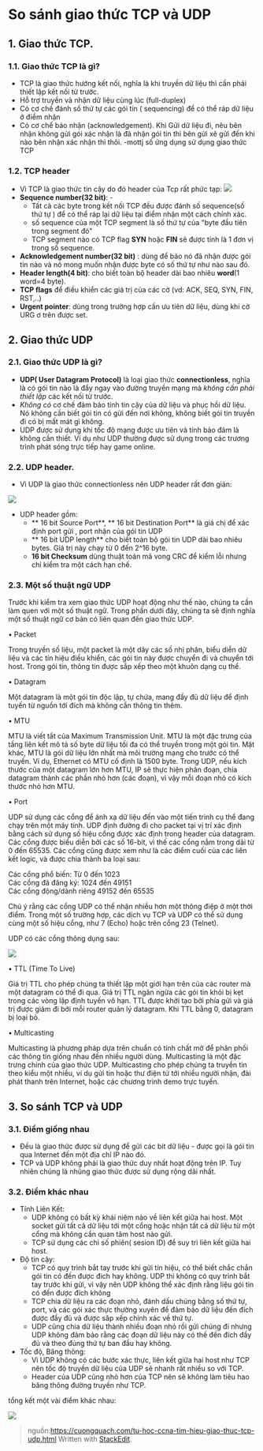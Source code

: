 # So sánh giao thức TCP và UDP
## 1. Giao thức TCP.
### 1.1. Giao thức TCP là gì?
- TCP là giao thức hướng kết nối, nghĩa là khi truyền dữ liệu thì cần phải thiết lập kết nối từ trước.
- Hỗ trợ truyền và nhận dữ liệu cùng lúc (full-duplex)
- Có cơ chế đánh số thứ tự các gói tin ( sequencing) để có thể ráp dữ liệu ở điểm nhận
- Có cơ chế báo nhận (acknowledgement). Khi Gửi dữ liệu đi, nêu bên nhận không gửi gói xác nhận là đã nhận gói tin thì bên gửi xẽ gửi đến khi nào bên nhận xác nhận thì thôi.
-mottj số ứng dụng sử dụng giao thức TCP
### 1.2. TCP header
- Vì TCP là giao thức tin cậy do đó header của Tcp rất phức tạp:
![](http://telescript.denayer.wenk.be/~hcr/cn/idoceo/images/tcp_header.gif)
- **Sequence number(32 bit)**: -
	- Tất cả các byte trong kết nối TCP đều được đánh số sequence(số thứ tự ) để có thể ráp lại dữ liệu tại điểm nhận một cách chính xác. 
	- số sequence của một TCP segment là số thứ tự của "byte đầu tiên trong segment đó" 
	- TCP segment nào có TCP flag **SYN** hoặc **FIN** sẽ được tính là 1 đơn vị trong số sequence.
- **Acknowledgement number(32 bit)** : dùng để báo nó đã nhận được gói tin nào và nó mong muốn nhận được byte có số thứ tự như nào sau đó.
- **Header length(4 bit)**: cho biết toàn bộ header dài bao nhiêu **word**(1 word=4 byte).
- **TCP flags** để điều khiển các giá trị của các cờ (vd: ACK, SEQ, SYN, FIN, RST,..)
- **Urgent pointer**: dùng trong trường hợp cần ưu tiên dữ liệu, dùng khi cờ URG ơ trên được set.

## 2. Giao thức UDP
### 2.1. Giao thức UDP là gì?
- **UDP( User Datagram Protocol)** là loại giao thức **connectionless**, nghĩa là có gói tin nào là đẩy ngay vào đường truyền mạng mà *không cần phải thiết lập* các kết nối từ trước.
- *Không có* cơ chế đảm bảo tính tin cậy của dữ liệu và phục hồi dữ liệu. Nó không cần biết gói tin có gửi đến nơi không, không biết gói tin truyền đi có bị mất mát gì không.
- UDP được sử dụng khi tốc độ mạng được ưu tiên và tính bảo đảm là không cần thiết. Ví dụ như UDP thường được sử dụng trong các trương trình phát sóng trực tiếp hay game online.
### 2.2. UDP header.
- Vì UDP là giao thức connectionless nên UDP header rất đơn giản:

![](https://userpages.umbc.edu/~jmartens/courses/is450/byChapter/03/udp-header.gif)
- UDP header gồm:
	- ** 16 bit Source Port**, ** 16 bit Destination Port** là giá chị để xác định port gửi , port nhận của gói tin UDP 
	- ** 16 bit UDP length** cho biết toàn bộ gói tin UDP dài bao nhiêu bytes. Giá trị này chạy từ 0 đến 2^16 byte.
	- **16 bit Checksum** dùng thuật toán mã vong CRC để kiểm lỗi nhưng chỉ kiểm tra một cách hạn chế.
### 2.3. Một số thuật ngữ UDP 
  
Trước khi kiểm tra xem giao thức UDP hoạt động như thế nào, chúng ta cần làm quen với một số thuật ngữ. Trong phần dưới đây, chúng ta sẽ định nghĩa một số thuật ngữ cơ bản có liên quan đến giao thức UDP.  
  
• Packet  
  
Trong truyền số liệu, một packet là một dãy các số nhị phân, biểu diễn dữ liệu và các tín hiệu điều khiển, các gói tin này được chuyển đi và chuyển tới host. Trong gói tin, thông tin được sắp xếp theo một khuôn dạng cụ thể.  
  
• Datagram  
  
Một datagram là một gói tin độc lập, tự chứa, mang đầy đủ dữ liệu để định tuyến từ nguồn tới đích mà không cần thông tin thêm.  
  
• MTU  
  
MTU là viết tắt của Maximum Transmission Unit. MTU là một đặc trưng của tầng liên kết mô tả số byte dữ liệu tối đa có thể truyền trong một gói tin. Mặt khác, MTU là gói dữ liệu lớn nhất mà môi trường mạng cho trước có thể truyền. Ví dụ, Ethernet có MTU cố định là 1500 byte. Trong UDP, nếu kích thước của một datagram lớn hơn MTU, IP sẽ thực hiện phân đoạn, chia datagram thành các phần nhỏ hơn (các đoạn), vì vậy mỗi đoạn nhỏ có kích thước nhỏ hơn MTU.  
  
• Port  
  
UDP sử dụng các cổng để ánh xạ dữ liệu đến vào một tiến trình cụ thể đang chạy trên một máy tính. UDP định đường đi cho packet tại vị trí xác định bằng cách sử dụng số hiệu cổng được xác định trong header của datagram. Các cổng được biểu diễn bởi các số 16-bit, vì thế các cổng nằm trong dải từ 0 đến 65535. Các cổng cũng được xem như là các điểm cuối của các liên kết logic, và được chia thành ba loại sau:  
  
Các cổng phổ biến: Từ 0 đến 1023  
Các cổng đã đăng ký: 1024 đến 49151  
Các cổng động/dành riêng 49152 đến 65535  
  
Chú ý rằng các cổng UDP có thể nhận nhiều hơn một thông điệp ở một thời điểm. Trong một số trường hợp, các dịch vụ TCP và UDP có thể sử dụng cùng một số hiệu cổng, như 7 (Echo) hoặc trên cổng 23 (Telnet).  
  
UDP có các cổng thông dụng sau:  
  

![](https://lh4.googleusercontent.com/-gbUvspezqiQ/V_3xPuyVgNI/AAAAAAAARuo/waJN2D02pjMFv0zOmNfMP7CG7Gc2DSI4wCLcB/s1600/udp2.png)
  
• TTL (Time To Live)  
  
Giá trị TTL cho phép chúng ta thiết lập một giới hạn trên của các router mà một datagram có thể đi qua. Giá trị TTL ngăn ngừa các gói tin khỏi bị kẹt trong các vòng lặp định tuyến vô hạn. TTL được khởi tạo bởi phía gửi và giá trị được giảm đi bởi mỗi router quản lý datagram. Khi TTL bằng 0, datagram bị loại bỏ.  
  
• Multicasting  
  
Multicasting là phương pháp dựa trên chuẩn có tính chất mở để phân phối các thông tin giống nhau đến nhiều người dùng. Multicasting là một đặc trưng chính của giao thức UDP. Multicasting cho phép chúng ta truyền tin theo kiểu một nhiều, ví dụ gửi tin hoặc thư điện tử tới nhiều người nhận, đài phát thanh trên Internet, hoặc các chương trình demo trực tuyến.
## 3. So sánh TCP và UDP
### 3.1. Điểm giống nhau
- Đều là giao thức được sử dụng để gửi  các bit dữ liệu - được gọi là gói tin qua Internet đến một địa chỉ IP nào đó.
- TCP và UDP không phải là giao thức duy nhất hoạt động trên IP. Tuy nhiên chúng là nhũng giao thức được sử dụng rộng dãi nhất.
### 3.2. Điểm khác nhau
- Tính Liên Kết:
	- UDP không có bất kỳ khái niệm nào về liên kết giữa hai host. Một socket gửi tất cả dữ liệu tới một cổng hoặc nhận tất cả dữ liệu từ một cổng mà không cần quan tâm host nào gửi.
	- TCP sử dụng các chỉ số phiên( sesion ID) để suy trì liên kết giữa hai host.
- Độ tin cậy:
	- TCP có quy trình bắt tay trước khi gửi tín hiệu, có thể biết chắc chắn gói tin có đến được đich hay không. UDP thì không có quy trình bắt tay trước khi gửi, vì vậy nên UDP không thể xác định rằng liệu gói tin có đến được đich không
	- TCP chia dữ liệu ra các đoạn nhỏ, đánh dấu chúng bằng số thứ tự, port, và các gói xác thực thường xuyên để đảm bảo dữ liệu đến đích được đầy đủ và được săp xếp chính xác về thứ tự. 
	- UDP cũng chia dữ liệu thành nhiều đoạn nhỏ rồi gửi chúng đi nhưng UDP không đảm bảo rằng các đoạn dữ liệu này có thế đến đích đầy đủ và theo đúng thứ tự ban đầu hay không.   
- Tốc độ, Băng thông:
	- Vì UDP không có các bước xác thực, liên kết giữa hai host như TCP nên tốc độ truyền dữ liệu của UDP sẽ nhanh rất nhiều so với TCP.
	- Header của UDP cũng nhỏ hơn của TCP nên sẽ không làm tiêu hao băng thông đường truyền như TCP.


tổng kết một vài điểm khác nhau:

![](https://lh4.googleusercontent.com/-nSJDYb5M6E4/V_3wOIoVxxI/AAAAAAAARuU/gv5XnvqOc1gvSmomFzqkD9JHqpCVY4hiwCLcB/s1600/udp3.png)


> nguồn:https://cuongquach.com/tu-hoc-ccna-tim-hieu-giao-thuc-tcp-udp.html
> Written with [StackEdit](https://stackedit.io/).
